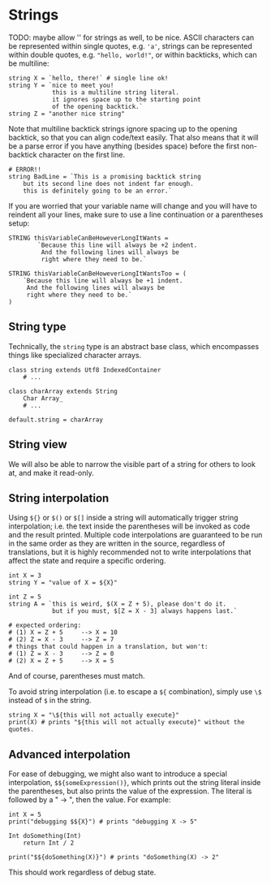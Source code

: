 # Strings

TODO: maybe allow '' for strings as well, to be nice.
ASCII characters can be represented within single quotes, e.g. `'a'`,
strings can be represented within double quotes, e.g. `"hello, world!"`,
or within backticks, which can be multiline:

```
string X = `hello, there!` # single line ok!
string Y = `nice to meet you!
            this is a multiline string literal.
            it ignores space up to the starting point
            of the opening backtick.`
string Z = "another nice string"
```

Note that multiline backtick strings ignore spacing up to the opening
backtick, so that you can align code/text easily.  That also means
that it will be a parse error if you have anything (besides space)
before the first non-backtick character on the first line.

```
# ERROR!!
string BadLine = `This is a promising backtick string
    but its second line does not indent far enough.
    this is definitely going to be an error.`
```

If you are worried that your variable name will change and you
will have to reindent all your lines, make sure to use a line
continuation or a parentheses setup:

```
STRING thisVariableCanBeHoweverLongItWants =
        `Because this line will always be +2 indent.
         And the following lines will always be
         right where they need to be.`

STRING thisVariableCanBeHoweverLongItWantsToo = (
    `Because this line will always be +1 indent.
     And the following lines will always be
     right where they need to be.`
)
```

## String type

Technically, the `string` type is an abstract base class, which
encompasses things like specialized character arrays.

```
class string extends Utf8 IndexedContainer
    # ...

class charArray extends String
    Char Array_
    # ...

default.string = charArray
```

## String view

We will also be able to narrow the visible part of a string for
others to look at, and make it read-only.

## String interpolation

Using `${}` or `$()` or `$[]` inside a string will automatically
trigger string interpolation; i.e. the text inside the parentheses
will be invoked as code and the result printed.  Multiple code
interpolations are guaranteed to be run in the same order as they
are written in the source, regardless of translations, but it is
highly recommended not to write interpolations that affect the 
state and require a specific ordering.

```
int X = 3
string Y = "value of X = ${X}"

int Z = 5
string A = `this is weird, $(X = Z + 5), please don't do it.
            but if you must, $[Z = X - 3] always happens last.`

# expected ordering:
# (1) X = Z + 5     --> X = 10
# (2) Z = X - 3     --> Z = 7
# things that could happen in a translation, but won't:
# (1) Z = X - 3     --> Z = 0
# (2) X = Z + 5     --> X = 5
```

And of course, parentheses must match.

To avoid string interpolation (i.e. to escape a `${` combination),
simply use `\$` instead of `$` in the string.

```
string X = "\${this will not actually execute}"
print(X) # prints "${this will not actually execute}" without the quotes.
```

## Advanced interpolation

For ease of debugging, we might also want to introduce a special
interpolation, `$${someExpression()}`, which prints out the string
literal inside the parentheses, but also prints the value of the
expression.  The literal is followed by a " -> ", then the value.
For example:

```
int X = 5
print("debugging $${X}") # prints "debugging X -> 5"

Int doSomething(Int)
    return Int / 2

print("$${doSomething(X)}") # prints "doSomething(X) -> 2"
```

This should work regardless of debug state.
